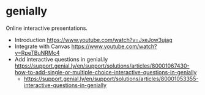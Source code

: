# genially

Online interactive presentations.

* Introduction https://www.youtube.com/watch?v=JxeJow3ujag
* Integrate with Canvas https://www.youtube.com/watch?v=RpeTBuNRMc4
* Add interactive questions in genial.ly https://support.genial.ly/en/support/solutions/articles/80001067430-how-to-add-single-or-multiple-choice-interactive-questions-in-genially
  * https://support.genial.ly/en/support/solutions/articles/80001053355-interactive-questions-in-genially

